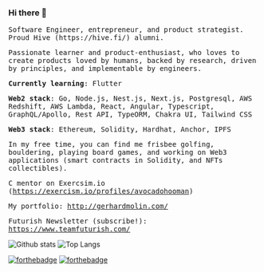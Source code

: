 ### Hi there 👋
<samp>
<p>
Software Engineer, entrepreneur, and product strategist. Proud Hive (https://hive.fi/) alumni.

Passionate learner and product-enthusiast, who loves to create products loved by humans, backed by research, driven by principles, and implementable by engineers.

**Currently learning**: Flutter
 
 **Web2 stack**: Go, Node.js, Nest.js, Next.js, Postgresql, AWS Redshift, AWS Lambda, React, Angular, Typescript, GraphQL/Apollo, Rest API, TypeORM, Chakra UI, Tailwind CSS

**Web3 stack**: Ethereum, Solidity, Hardhat, Anchor, IPFS


In my free time, you can find me frisbee golfing, bouldering, playing board games, and working on Web3 applications (smart contracts in Solidity, and NFTs collectibles).

C mentor on Exercsim.io (https://exercism.io/profiles/avocadohooman)

My portfolio: http://gerhardmolin.com/

Futurish Newsletter (subscribe!): https://www.teamfuturish.com/

</p>
</samp>

![Github stats](https://github-readme-stats.vercel.app/api?username=avocadohooman&show_icons=true&theme=radical&hide=stars&include_all_commits=true)
![Top Langs](https://github-readme-stats.vercel.app/api/top-langs/?username=avocadohooman&layout=compact&langs_count=10)

[![forthebadge](https://img.shields.io/badge/instagram-follow%20me-%23E4405F.svg?&style=flat&logo=instagram)](https://www.instagram.com/avocadohooman/)
[![forthebadge](https://img.shields.io/badge/linkedin-follow%20me-%230077B5.svg?&style=flat&logo=linkedin)](https://www.linkedin.com/in/avocadohooman/)
